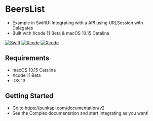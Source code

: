 # BeersList
- Example in SwiftUI Integrating with a API using URLSession with Delegates
- Built with Xcode 11 Beta & macOS 10.15 Catalina

[![Swift](https://img.shields.io/badge/Swift-5.1-orange.svg)](https://swift.org)
[![Xcode](https://img.shields.io/badge/Xcode-11.0-blue.svg)](https://developer.apple.com/xcode)
[![Xcode](https://img.shields.io/badge/macOS-15.0-blue.svg)](https://developer.apple.com/macOS)


## Requirements
- macOS 10.15 Catalina
- Xcode 11 Beta
- iOS 13

## Getting Started
- Go to https://punkapi.com/documentation/v2
- See the Complex documentation and start integrating as you want!

